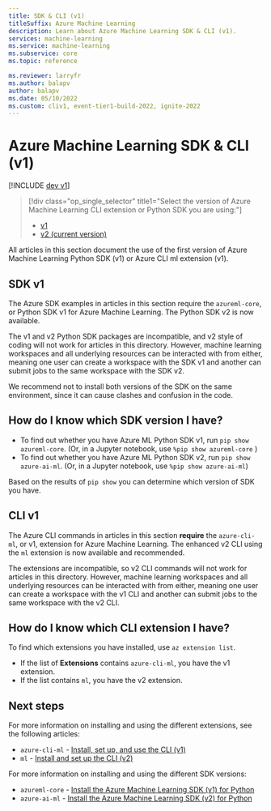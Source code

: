 ```yaml
---
title: SDK & CLI (v1)
titleSuffix: Azure Machine Learning
description: Learn about Azure Machine Learning SDK & CLI (v1). 
services: machine-learning
ms.service: machine-learning
ms.subservice: core
ms.topic: reference

ms.reviewer: larryfr
ms.author: balapv
author: balapv
ms.date: 05/10/2022
ms.custom: cliv1, event-tier1-build-2022, ignite-2022
---
```


# Azure Machine Learning SDK & CLI (v1) 

[!INCLUDE [dev v1](../../../includes/machine-learning-dev-v1.md)]

> [!div class="op_single_selector" title1="Select the version of Azure Machine Learning CLI extension or Python SDK you are using:"]
> * [v1](introduction.md)
> * [v2 (current version)](../index.yml)

All articles in this section document the use of the first version of Azure Machine Learning Python SDK (v1) or Azure CLI ml extension (v1).  

## SDK v1

The Azure SDK examples in articles in this section require the `azureml-core`, or Python SDK v1 for Azure Machine Learning. The Python SDK v2 is now available.

The v1 and v2 Python SDK packages are incompatible, and v2 style of coding will not work for articles in this directory. However, machine learning workspaces and all underlying resources can be interacted with from either, meaning one user can create a workspace with the SDK v1 and another can submit jobs to the same workspace with the SDK v2.

We recommend not to install both versions of the SDK on the same environment, since it can cause clashes and confusion in the code.

## How do I know which SDK version I have?

* To find out whether you have Azure ML Python SDK v1, run `pip show azureml-core`. (Or, in a Jupyter notebook, use `%pip show azureml-core` )
* To find out whether you have Azure ML Python SDK v2, run `pip show azure-ai-ml`. (Or, in a Jupyter notebook, use `%pip show azure-ai-ml`)

Based on the results of `pip show` you can determine which version of SDK you have.

## CLI v1

The Azure CLI commands in articles in this section __require__ the `azure-cli-ml`, or v1, extension for Azure Machine Learning. The enhanced v2 CLI using the `ml` extension is now available and recommended. 

The extensions are incompatible, so v2 CLI commands will not work for articles in this directory. However, machine learning workspaces and all underlying resources can be interacted with from either, meaning one user can create a workspace with the v1 CLI and another can submit jobs to the same workspace with the v2 CLI.

## How do I know which CLI extension I have?

To find which extensions you have installed, use `az extension list`. 
* If the list of __Extensions__ contains `azure-cli-ml`, you have the v1 extension.
* If the list contains `ml`, you have the v2 extension.


## Next steps

For more information on installing and using the different extensions, see the following articles:

* `azure-cli-ml` - [Install, set up, and use the CLI (v1)](reference-azure-machine-learning-cli.md)
* `ml` - [Install and set up the CLI (v2)](../how-to-configure-cli.md)

For more information on installing and using the different SDK versions:

* `azureml-core` - [Install the Azure Machine Learning SDK (v1) for Python](/python/api/overview/azure/ml/install?view=azure-ml-py&preserve-view=true )
* `azure-ai-ml` - [Install the Azure Machine Learning SDK (v2) for Python](https://aka.ms/sdk-v2-install)
